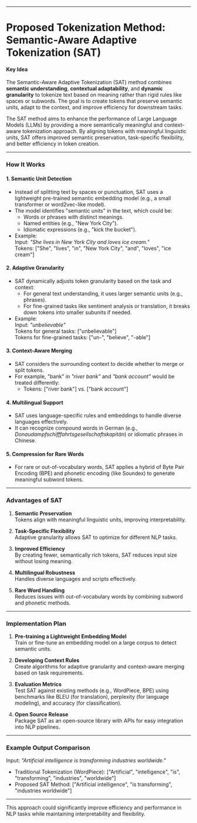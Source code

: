 
---

# **Proposed Tokenization Method: Semantic-Aware Adaptive Tokenization (SAT)**

#### **Key Idea**  
The Semantic-Aware Adaptive Tokenization (SAT) method combines **semantic understanding**, **contextual adaptability**, and **dynamic granularity** to tokenize text based on meaning rather than rigid rules like spaces or subwords. The goal is to create tokens that preserve semantic units, adapt to the context, and improve efficiency for downstream tasks.

The SAT method aims to enhance the performance of Large Language Models (LLMs) by providing a more semantically meaningful and context-aware tokenization approach. By aligning tokens with meaningful linguistic units, SAT offers improved semantic preservation, task-specific flexibility, and better efficiency in token creation.

---

### **How It Works**

#### 1. **Semantic Unit Detection**
   - Instead of splitting text by spaces or punctuation, SAT uses a lightweight pre-trained semantic embedding model (e.g., a small transformer or word2vec-like model).
   - The model identifies "semantic units" in the text, which could be:
     - Words or phrases with distinct meanings.
     - Named entities (e.g., "New York City").
     - Idiomatic expressions (e.g., "kick the bucket").
   - Example:  
     Input: *"She lives in New York City and loves ice cream."*  
     Tokens: ["She", "lives", "in", "New York City", "and", "loves", "ice cream"]

#### 2. **Adaptive Granularity**
   - SAT dynamically adjusts token granularity based on the task and context:
     - For general text understanding, it uses larger semantic units (e.g., phrases).
     - For fine-grained tasks like sentiment analysis or translation, it breaks down tokens into smaller subunits if needed.
   - Example:  
     Input: *"unbelievable"*  
     Tokens for general tasks: ["unbelievable"]  
     Tokens for fine-grained tasks: ["un-", "believe", "-able"]

#### 3. **Context-Aware Merging**
   - SAT considers the surrounding context to decide whether to merge or split tokens.
   - For example, "bank" in *"river bank"* and *"bank account"* would be treated differently:
     - Tokens: ["river bank"] vs. ["bank account"]

#### 4. **Multilingual Support**
   - SAT uses language-specific rules and embeddings to handle diverse languages effectively.
   - It can recognize compound words in German (e.g., *Donaudampfschifffahrtsgesellschaftskapitän*) or idiomatic phrases in Chinese.

#### 5. **Compression for Rare Words**
   - For rare or out-of-vocabulary words, SAT applies a hybrid of Byte Pair Encoding (BPE) and phonetic encoding (like Soundex) to generate meaningful subword tokens.

---

### **Advantages of SAT**
1. **Semantic Preservation**  
   Tokens align with meaningful linguistic units, improving interpretability.

2. **Task-Specific Flexibility**  
   Adaptive granularity allows SAT to optimize for different NLP tasks.

3. **Improved Efficiency**  
   By creating fewer, semantically rich tokens, SAT reduces input size without losing meaning.

4. **Multilingual Robustness**  
   Handles diverse languages and scripts effectively.

5. **Rare Word Handling**  
   Reduces issues with out-of-vocabulary words by combining subword and phonetic methods.

---

### **Implementation Plan**

1. **Pre-training a Lightweight Embedding Model**  
   Train or fine-tune an embedding model on a large corpus to detect semantic units.

2. **Developing Context Rules**  
   Create algorithms for adaptive granularity and context-aware merging based on task requirements.

3. **Evaluation Metrics**  
   Test SAT against existing methods (e.g., WordPiece, BPE) using benchmarks like BLEU (for translation), perplexity (for language modeling), and accuracy (for classification).

4. **Open Source Release**  
   Package SAT as an open-source library with APIs for easy integration into NLP pipelines.

---

### Example Output Comparison

Input: *"Artificial intelligence is transforming industries worldwide."*

- Traditional Tokenization (WordPiece): ["Artificial", "intelligence", "is", "transforming", "industries", "worldwide"]
- Proposed SAT Method: ["Artificial intelligence", "is transforming", "industries worldwide"]

---

This approach could significantly improve efficiency and performance in NLP tasks while maintaining interpretability and flexibility.
